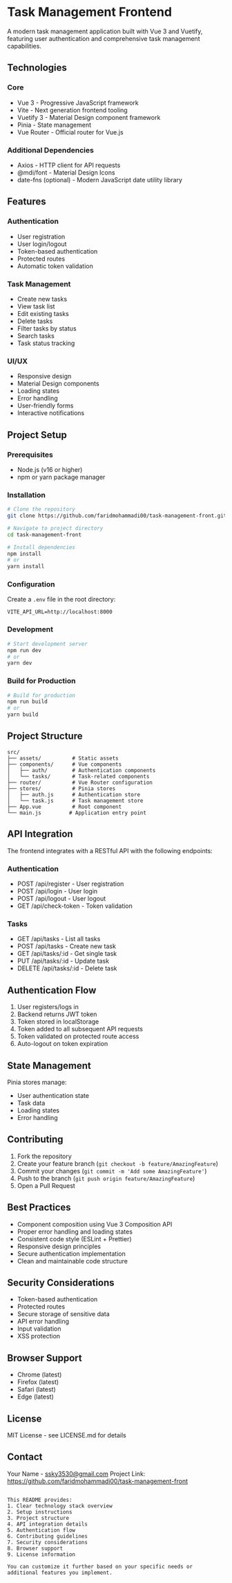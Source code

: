 # Task Management Frontend

A modern task management application built with Vue 3 and Vuetify, featuring user authentication and comprehensive task management capabilities.

## Technologies

### Core
- Vue 3 - Progressive JavaScript framework
- Vite - Next generation frontend tooling
- Vuetify 3 - Material Design component framework
- Pinia - State management
- Vue Router - Official router for Vue.js

### Additional Dependencies
- Axios - HTTP client for API requests
- @mdi/font - Material Design Icons
- date-fns (optional) - Modern JavaScript date utility library

## Features

### Authentication
- User registration
- User login/logout
- Token-based authentication
- Protected routes
- Automatic token validation

### Task Management
- Create new tasks
- View task list
- Edit existing tasks
- Delete tasks
- Filter tasks by status
- Search tasks
- Task status tracking

### UI/UX
- Responsive design
- Material Design components
- Loading states
- Error handling
- User-friendly forms
- Interactive notifications

## Project Setup

### Prerequisites
- Node.js (v16 or higher)
- npm or yarn package manager

### Installation
```bash
# Clone the repository
git clone https://github.com/faridmohammadi00/task-management-front.git

# Navigate to project directory
cd task-management-front

# Install dependencies
npm install
# or
yarn install
```

### Configuration
Create a `.env` file in the root directory:
```env
VITE_API_URL=http://localhost:8000
```

### Development
```bash
# Start development server
npm run dev
# or
yarn dev
```

### Build for Production
```bash
# Build for production
npm run build
# or
yarn build
```

## Project Structure

```
src/
├── assets/          # Static assets
├── components/      # Vue components
│   ├── auth/        # Authentication components
│   └── tasks/       # Task-related components
├── router/          # Vue Router configuration
├── stores/          # Pinia stores
│   ├── auth.js      # Authentication store
│   └── task.js      # Task management store
├── App.vue          # Root component
└── main.js         # Application entry point
```

## API Integration

The frontend integrates with a RESTful API with the following endpoints:

### Authentication
- POST /api/register - User registration
- POST /api/login - User login
- POST /api/logout - User logout
- GET /api/check-token - Token validation

### Tasks
- GET /api/tasks - List all tasks
- POST /api/tasks - Create new task
- GET /api/tasks/:id - Get single task
- PUT /api/tasks/:id - Update task
- DELETE /api/tasks/:id - Delete task

## Authentication Flow

1. User registers/logs in
2. Backend returns JWT token
3. Token stored in localStorage
4. Token added to all subsequent API requests
5. Token validated on protected route access
6. Auto-logout on token expiration

## State Management

Pinia stores manage:
- User authentication state
- Task data
- Loading states
- Error handling

## Contributing

1. Fork the repository
2. Create your feature branch (`git checkout -b feature/AmazingFeature`)
3. Commit your changes (`git commit -m 'Add some AmazingFeature'`)
4. Push to the branch (`git push origin feature/AmazingFeature`)
5. Open a Pull Request

## Best Practices

- Component composition using Vue 3 Composition API
- Proper error handling and loading states
- Consistent code style (ESLint + Prettier)
- Responsive design principles
- Secure authentication implementation
- Clean and maintainable code structure

## Security Considerations

- Token-based authentication
- Protected routes
- Secure storage of sensitive data
- API error handling
- Input validation
- XSS protection

## Browser Support

- Chrome (latest)
- Firefox (latest)
- Safari (latest)
- Edge (latest)

## License

MIT License - see LICENSE.md for details

## Contact

Your Name - ssky3530@gmail.com
Project Link: https://github.com/faridmohammadi00/task-management-front
```

This README provides:
1. Clear technology stack overview
2. Setup instructions
3. Project structure
4. API integration details
5. Authentication flow
6. Contributing guidelines
7. Security considerations
8. Browser support
9. License information

You can customize it further based on your specific needs or additional features you implement.